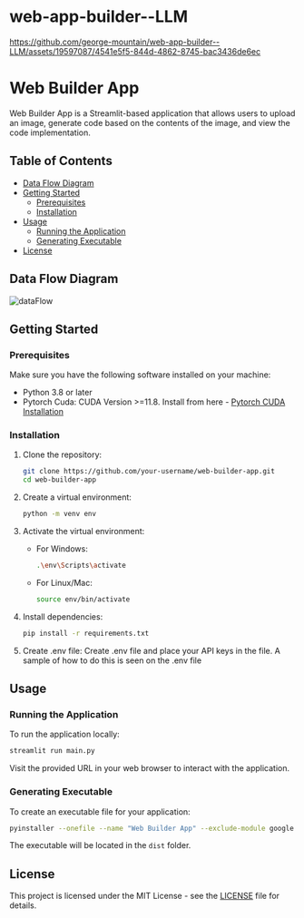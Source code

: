 # web-app-builder--LLM

https://github.com/george-mountain/web-app-builder--LLM/assets/19597087/4541e5f5-844d-4862-8745-bac3436de6ec


# Web Builder App

Web Builder App is a Streamlit-based application that allows users to upload an image, generate code based on the contents of the image, and view the code implementation.

## Table of Contents
- [Data Flow Diagram](#data-flow-diagram)
- [Getting Started](#getting-started)
  - [Prerequisites](#prerequisites)
  - [Installation](#installation)
- [Usage](#usage)
  - [Running the Application](#running-the-application)
  - [Generating Executable](#generating-executable)
- [License](#license)


## Data Flow Diagram
![dataFlow](https://github.com/george-mountain/web-app-builder--LLM/assets/19597087/827cfd54-ef13-4040-8184-8a93f097b5af)



## Getting Started

### Prerequisites

Make sure you have the following software installed on your machine:

- Python 3.8 or later
- Pytorch Cuda: CUDA Version >=11.8. Install from here - [Pytorch CUDA Installation](https://pytorch.org/)

### Installation

1. Clone the repository:

   ```bash
   git clone https://github.com/your-username/web-builder-app.git
   cd web-builder-app
   ```

2. Create a virtual environment:

   ```bash
   python -m venv env
   ```

3. Activate the virtual environment:

   - For Windows:

     ```bash
     .\env\Scripts\activate
     ```

   - For Linux/Mac:

     ```bash
     source env/bin/activate
     ```

4. Install dependencies:

   ```bash
   pip install -r requirements.txt
   ```

5. Create .env file:
    Create .env file and place your API keys in the file. A sample of how to do this is seen on the .env file


## Usage

### Running the Application

To run the application locally:

```bash
streamlit run main.py
```

Visit the provided URL in your web browser to interact with the application.

### Generating Executable

To create an executable file for your application:

```bash
pyinstaller --onefile --name "Web Builder App" --exclude-module google.api main.py
```

The executable will be located in the `dist` folder.


## License

This project is licensed under the MIT License - see the [LICENSE](https://opensource.org/license/mit/) file for details.
```
